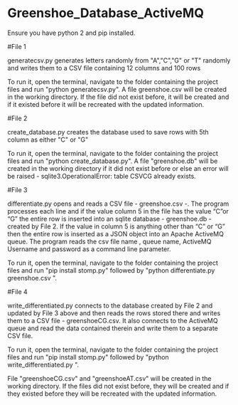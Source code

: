 # Greenshoe_Database_ActiveMQ

Ensure you have python 2 and pip installed.

#File 1

generatecsv.py generates letters randomly from "A","C","G" or "T" randomly and writes them to a CSV file containing 12 columns and 100 rows

To run it, open the terminal, navigate to the folder containing the project files and run "python generatecsv.py". 
A file greenshoe.csv will be created in the working directory. If the file did not exist before, it will be created and if it existed before it will be recreated with the updated information.


#File 2

create_database.py creates the database used to save rows with 5th column as either "C" or "G"

To run it, open the terminal, navigate to the folder containing the project files and run "python create_database.py". 
A file "greenshoe.db" will be created in the working directory if it did not exist before or else an error will be raised - sqlite3.OperationalError: table CSVCG already exists.


#File 3

differentiate.py opens and reads a CSV file - greenshoe.csv -. The program processes each line and if the value column 5 in the file has the value “C”or “G” the entire row is inserted into an sqlite database - greenshoe.db - created by File 2.
If the value in column 5 is anything other than “C” or “G” then the entire row is inserted as a JSON object into an Apache ActiveMQ queue. 
The program reads the csv file name , queue name, ActiveMQ Username and password as a command line parameter. 

To run it, open the terminal, navigate to the folder containing the project files and run "pip install stomp.py" followed by "python differentiate.py greenshoe.csv <queue name> <username> <password>". 



#File 4

write_differentiated.py connects to the database created by File 2 and updated by File 3 above and then reads the rows stored there and writes them to a CSV file - greenshoeCG.csv.
It also connects to the ActiveMQ queue and read the data contained therein and write them to a separate CSV file.

To run it, open the terminal, navigate to the folder containing the project files and run "pip install stomp.py" followed by "python write_differentiated.py <queue name> <username> <password>".

File "greenshoeCG.csv" and "greenshoeAT.csv" will be created in the working directory. If the files did not exist before, they will be created and if they existed before they will be recreated with the updated information.






